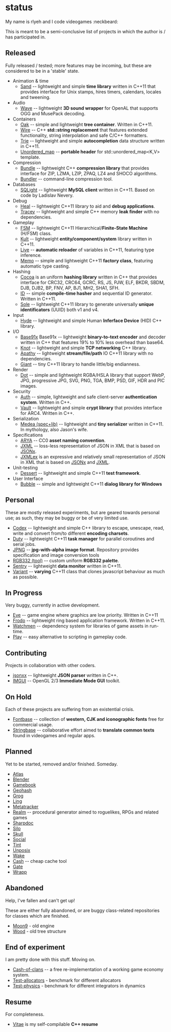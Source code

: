 status
======

My name is rlyeh and I code videogames :neckbeard:

This is meant to be a semi-conclusive list of projects in which the author is / has participated in.

Released
----

Fully released / tested; more features may be incoming, but these are considered to be in a 'stable' state.

* Animation & time
  - [Sand](http://github.com/r-lyeh/sand) -- lightweight and simple **time library** written in C++11 that provides interface for Unix stamps, hires timers, calendars, locales and tweening.
* Audio
  - [Wave](http://github.com/r-lyeh/wave) -- lightweight **3D sound wrapper** for OpenAL that supports OGG and MusePack decoding.
* Containers
  - [Oak](http://github.com/r-lyeh/oak) -- simple and lightweight **tree container**. Written in C++11. 
  - [Wire](http://github.com/r-lyeh/wire) -- C++ **std::string replacement** that features extended functionality, string interpolation and safe C/C++ formatters.
  - [Trie](http://github.com/r-lyeh/trie) -- lightweight and simple **autocompletion** data structure written in C++11.
  - [Unordered_map](http://github.com/r-lyeh/unordered_map) -- **portable header** for std::unordered_map<K,V> template.
* Compression
  - [Bundle](https://github.com/r-lyeh/bundle) -- lightweight C++ **compression library** that provides interface for ZIP, LZMA, LZIP, ZPAQ, LZ4 and SHOCO algorithms.
  - [Bundler](https://github.com/r-lyeh/bundler) -- command-line compression tool.
* Databases
  - [SQLight](http://github.com/r-lyeh/sqlight) -- lightweight **MySQL client** written in C++11. Based on code by Ladislav Nevery.
* Debug
  - [Heal](http://github.com/r-lyeh/heal) -- lightweight C++11 library to aid and **debug applications**.
  - [Tracey](http://github.com/r-lyeh/tracey) -- lightweight and simple C++ memory **leak finder** with no dependencies.
* Gameplay
  - [FSM](http://github.com/r-lyeh/fsm) -- lightweight C++11 Hierarchical/**Finite-State Machine** (H/FSM) class.
  - [Kult](https://github.com/r-lyeh/kult) -- lightweight **entity/component/system** library written in C++11.
  - [Live](http://github.com/r-lyeh/live) -- **automatic reloader** of variables in C++11, featuring type inference.
  - [Memo](http://github.com/r-lyeh/memo) -- simple and lightweight C++11 **factory class**, featuring automatic type casting.
* Hashing
  - [Cocoa](http://github.com/r-lyeh/cocoa) is an uniform **hashing library** written in C++ that provides interface for CRC32, CRC64, GCRC, RS, JS, PJW, ELF, BKDR, SBDM, DJB, DJB2, BP, FNV, AP, BJ1, MH2, SHA1, SFH.
  - [ID](http://github.com/r-lyeh/id) -- simple **compile-time hasher** and sequential ID generator. Written in C++11.
  - [Sole](http://github.com/r-lyeh/sole) -- lightweight C++11 library to generate universally **unique identificators** (UUID) both v1 and v4.
* Input
  - [Hyde](http://github.com/r-lyeh/hyde) -- lightweight and simple Human **Inferface Device** (HID) C++ library. 
* I/O
  - [Base91x](http://github.com/r-lyeh/base91x) Base91x -- lightweight **binary-to-text encoder** and decoder written in C++ that features 19% to 10% less overhead than base64. 
  - [Knot](http://github.com/r-lyeh/knot) -- lightweight and simple **TCP networking** C++ library.
  - [Apathy](http://github.com/r-lyeh/apathy) -- lightweight **stream/file/path** IO C++11 library with no dependencies.
  - [Giant](http://github.com/r-lyeh/giant) -- tiny C++11 library to handle little/big endianness.
* Render
  - [Dot](http://github.com/r-lyeh/dot) -- simple and lightweight RGBA/HSLA library that support WebP, JPG, progressive JPG, SVG, PNG, TGA, BMP, PSD, GIF, HDR and PIC images.
* Security
  - [Auth](http://github.com/r-lyeh/auth) -- simple, lightweight and safe client-server **authentication system**. Written in C++.
  - [Vault](http://github.com/r-lyeh/vault) -- lightweight and simple **crypt library** that provides interface for ARC4. Written in C++.
* Serialization
  - [Medea (spec+lib)](http://github.com/r-lyeh/medea) -- lightweight and **tiny serializer** written in C++11. In mythology, also Jason's wife. 
* Specifications
  - [ARYA](http://github.com/r-lyeh/ARYA) -- CC0 **asset naming convention**. 
  - [JXML](http://github.com/r-lyeh/JXML) -- loss-less representation of JSON in XML that is based on [JSONx](http://goo.gl/I3cxs). 
  - [JXMLex](http://github.com/r-lyeh/JXMLex) is an expressive and relatively small representation of JSON in XML that is based on [JSONx](http://goo.gl/I3cxs) and [JXML](http://github.com/r-lyeh/JXML).
* Unit-testing
  - [Dessert](http://github.com/r-lyeh/dessert) -- lightweight and simple C++11 **test framework**.
* User Interface
  - [Bubble](https://github.com/r-lyeh/bubble) -- simple and lightweight C++11 **dialog library for Windows** 

Personal
----

These are mostly released experiments, but are geared towards personal use; as such, they may be buggy or be of very limited use.

* [Codex](http://github.com/r-lyeh/codex) -- lightweight and simple C++ library to escape, unescape, read, write and convert from/to different **encoding charsets**.
* [Duty](http://github.com/r-lyeh/duty) -- lightweight C++11 **task manager** for parallel coroutines and serial jobs.
* [JPNG](http://github.com/r-lyeh/jpng) -- **jpg-with-alpha image format**. Repository provides specification and image conversion tools
* [RGB332 (tool)](http://github.com/r-lyeh/rgb332) -- custom uniform **RGB332 palette**.
* [Sentry](http://github.com/r-lyeh/sentry) -- lightweight **data monitor** written in C++11.
* [Variant](http://github.com/r-lyeh/variant) -- **varying** C++11 class that clones javascript behaviour as much as possible.

In Progress
----

Very buggy, currently in active development.

* [Eve](https://github.com/r-lyeh/eve) -- game engine where graphics are low priority. Written in C++11
* [Frodo](https://github.com/r-lyeh/frodo) -- lightweight ring based application framework. Written in C++11.
* [Watchmen](https://github.com/r-lyeh/watchmen) -- dependency system for libraries of game assets in run-time.
* [Play](https://github.com/r-lyeh/play) -- easy alternative to scripting in gameplay code.

Contributing
----

Projects in collaboration with other coders.

* [jsonxx](http://github.com/hjiang/jsonxx) -- lightweight **JSON parser** written in C++.
* [IMGUI](http://github.com/r-lyeh/imgui) -- OpenGL 2/3 **Immediate Mode GUI** toolkit.

On Hold
----

Each of these projects are suffering from an existential crisis.

* [Fontbase](http://github.com/r-lyeh/fontbase) -- collection of **western, CJK and iconographic fonts** free for commercial usage.
* [Stringbase](http://github.com/r-lyeh/stringbase) -- collaborative effort aimed to **translate common texts** found in videogames and regular apps. 

Planned
----

Yet to be started, removed and/or finished. Someday.

* [Atlas](https://github.com/r-lyeh/atlas)
* [Blender](http://github.com/r-lyeh/blender)
* [Gamebook](https://github.com/r-lyeh/gamebook)
* [Geohash](https://github.com/r-lyeh/geohash)
* [Grog](https://github.com/r-lyeh/grog)
* [Ling](https://github.com/r-lyeh/ling)
* [Metatracker](http://github.com/r-lyeh/metatracker)
* [Realm](https://github.com/r-lyeh/realm) -- procedural generator aimed to roguelikes, RPGs and related games 
* [Sharpdoc](https://github.com/r-lyeh/sharpdoc)
* [Silo](https://github.com/r-lyeh/silo)
* [Skull](https://github.com/r-lyeh/skull)
* [Social](https://github.com/r-lyeh/social)
* [Tint](http://github.com/r-lyeh/tint)
* [Unposix](https://github.com/r-lyeh/unposix)
* [Wake](https://github.com/r-lyeh/wake)
* [Cash](https://github.com/r-lyeh/cash) -- cheap cache tool
* [Gate](https://github.com/r-lyeh/gate)
* [Wrapp](https://github.com/r-lyeh/wrapp)

Abandoned
----

Help, I've fallen and can't get up!

These are either fully abandoned, or are buggy class-related repositories for classes which are finished.

* [Moon9](https://github.com/r-lyeh/moon9) - old engine
* [Wood](https://github.com/r-lyeh/wood) - old tree structure

End of experiment
----

I am pretty done with this stuff. Moving on.

* [Cash-of-clans](https://github.com/r-lyeh/cash-of-clans) -- a free re-implementation of a working game economy system.
* [Test-allocators](https://github.com/r-lyeh/test-allocators) - benchmark for different allocators
* [Test-physics](https://github.com/r-lyeh/test-physics) - benchmark for different integrators in dynamics

Resume
---

For completeness.

* [Vitae](http://github.com/r-lyeh/vitae) is my self-compilable **C++ resume**
